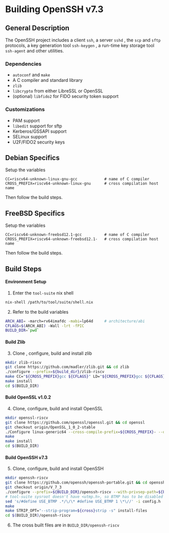 # Building OpenSSH v7.3

## General Description

The OpenSSH project includes a client `ssh`, a server `sshd` , the `scp` and `sftp` protocols, a key generation tool `ssh-keygen` , a run-time key storage tool `ssh-agent` and other utilities. 

### Dependencies 

* `autoconf` and `make`
* A C compiler and standard library
* `zlib`
* `libcrypto` from either LibreSSL or OpenSSL
* (optional) `libfido2` for FIDO security token support

### Customizations

* PAM support
* `libedit` support for sftp
* Kerberos/GSSAPI support
* SELinux support
* U2F/FIDO2 security keys

## Debian Specifics

Setup the variables

```
CC=riscv64-unknown-linux-gnu-gcc  			# name of C compiler
CROSS_PREFIX=riscv64-unknown-linux-gnu   	# cross compilation host name
```

Then follow the build steps.

## FreeBSD Specifics

Setup the variables

```
CC=riscv64-unknown-freebsd12.1-gcc	 		# name of C compiler
CROSS_PREFIX=riscv64-unknown-freebsd12.1-	# cross compilation host name
```

Then follow the build steps.

## Build Steps

#### Environment Setup

1. Enter the `tool-suite` nix shell

```bash
nix-shell /path/to/tool/suite/shell.nix
```

2. Refer to the build variables

```bash
ARCH_ABI= -march=rv64imafdc -mabi=lp64d 	# architecture/abi
CFLAGS=$(ARCH_ABI) -Wall -lrt -fPIC
BUILD_DIR=`pwd`
```

#### Build Zlib

3. Clone , configure, build and install zlib

```bash
mkdir zlib-riscv
git clone https://github.com/madler/zlib.git && cd zlib
./configure --prefix=${build_dir}/zlib-riscv
make CC="${CROSS_PREFIX}gcc ${CFLAGS}" LD="${CROSS_PREFIX}gcc ${CFLAGS}" AR="${CROSS_PREFIX}ar r" RANLIB="${CROSS_PREFIX}ranlib" 
make install
cd $(BUILD_DIR)
```

#### Build OpenSSL v1.0.2

4. Clone, configure, build and install OpenSSL

```bash
mkdir openssl-riscv
git clone https://github.com/openssl/openssl.git && cd openssl
git checkout origin/OpenSSL_1_0_2-stable
./Configure linux-generic64 --cross-compile-prefix=${CROSS_PREFIX}- --openssldir=${BUILD_DIR}/openssl-riscv
make 
make install
cd $(BUILD_DIR)
```

#### Build OpenSSH v7.3

5. Clone, configure, build and install OpenSSH

```bash
mkdir openssh-riscv
git clone https://github.com/openssh/openssh-portable.git && cd openssh-portable
git checkout origin/V_7_3
./configure --prefix=${BUILD_DIR}/openssh-riscv --with-privsep-path=${build_dir}/openssh-riscv/var/empty --host=${CROSS_PREFIX} --with-libs --with-zlib=${BUILD_DIR}/zlib-riscv --with-ssl-dir=${BUILD_DIR}/openssl-riscv --disable-etc-default-login
# tool-suite sysroot doesn't have <utmp.h>, so BTMP has to be disabled
sed 's/#define USE_BTMP .*/\/\* #define USE_BTMP 1 \*\//' -i config.h
make 
make STRIP_OPT="--strip-program=${cross}strip -s" install-files
cd $(BUILD_DIR)/openssh-riscv
```

6. The cross built files are in `BUILD_DIR/openssh-riscv`

